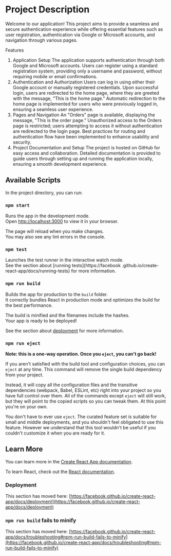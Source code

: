 # Project Description

Welcome to our application! This project aims to provide a seamless and secure authentication experience while offering essential features such as user registration, authentication via Google or Microsoft accounts, and navigation through various pages.

Features

1. Application Setup
   The application supports authentication through both Google and Microsoft accounts.
   Users can register using a standard registration system, providing only a username and password, without requiring mobile or email confirmations.
2. Authentication and Authorization
   Users can log in using either their Google account or manually registered credentials.
   Upon successful login, users are redirected to the home page, where they are greeted with the message, "This is the home page."
   Automatic redirection to the home page is implemented for users who were previously logged in, ensuring a seamless user experience.
3. Pages and Navigation
   An "Orders" page is available, displaying the message, "This is the order page."
   Unauthorized access to the Orders page is restricted; users attempting to access it without authentication are redirected to the login page.
   Best practices for routing and authentication flow have been implemented to enhance usability and security.
4. Project Documentation and Setup
   The project is hosted on GitHub for easy access and collaboration.
   Detailed documentation is provided to guide users through setting up and running the application locally, ensuring a smooth development experience.

## Available Scripts

In the project directory, you can run:

### `npm start`

Runs the app in the development mode.\
Open [http://localhost:3000](http://localhost:3000) to view it in your browser.

The page will reload when you make changes.\
You may also see any lint errors in the console.

### `npm test`

Launches the test runner in the interactive watch mode.\
See the section about [running tests](https://facebook .github.io/create-react-app/docs/running-tests) for more information.

### `npm run build`

Builds the app for production to the `build` folder.\
It correctly bundles React in production mode and optimizes the build for the best performance.

The build is minified and the filenames include the hashes.\
Your app is ready to be deployed!

See the section about [deployment](https://facebook.github.io/create-react-app/docs/deployment) for more information.

### `npm run eject`

**Note: this is a one-way operation. Once you `eject`, you can't go back!**

If you aren't satisfied with the build tool and configuration choices, you can `eject` at any time. This command will remove the single build dependency from your project.

Instead, it will copy all the configuration files and the transitive dependencies (webpack, Babel, ESLint, etc) right into your project so you have full control over them. All of the commands except `eject` will still work, but they will point to the copied scripts so you can tweak them. At this point you're on your own.

You don't have to ever use `eject`. The curated feature set is suitable for small and middle deployments, and you shouldn't feel obligated to use this feature. However we understand that this tool wouldn't be useful if you couldn't customize it when you are ready for it.

## Learn More

You can learn more in the [Create React App documentation](https://facebook.github.io/create-react-app/docs/getting-started).

To learn React, check out the [React documentation](https://reactjs.org/).

### Deployment

This section has moved here: [https://facebook.github.io/create-react-app/docs/deployment](https://facebook.github.io/create-react-app/docs/deployment)

### `npm run build` fails to minify

This section has moved here: [https://facebook.github.io/create-react-app/docs/troubleshooting#npm-run-build-fails-to-minify](https://facebook.github.io/create-react-app/docs/troubleshooting#npm-run-build-fails-to-minify)
